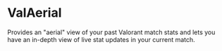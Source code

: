 # ValAerial
Provides an "aerial" view of your past Valorant match stats and lets you have an in-depth view of live stat updates in your current match.
